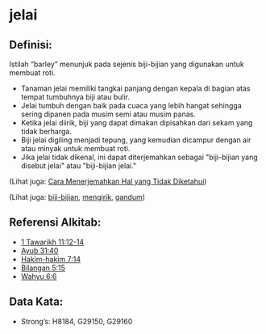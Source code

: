 # jelai

## Definisi:

Istilah “barley” menunjuk pada sejenis biji-bijian yang digunakan untuk membuat roti.

* Tanaman jelai memiliki tangkai panjang dengan kepala di bagian atas tempat tumbuhnya biji atau bulir.
* Jelai tumbuh dengan baik pada cuaca yang lebih hangat sehingga sering dipanen pada musim semi atau musim panas.
* Ketika jelai diirik, biji yang dapat dimakan dipisahkan dari sekam yang tidak berharga.
* Biji jelai digiling menjadi tepung, yang kemudian dicampur dengan air atau minyak untuk membuat roti.
* Jika jelai tidak dikenal, ini dapat diterjemahkan sebagai "biji-bijian yang disebut jelai" atau "biji-bijian jelai."

(Lihat juga: [Cara Menerjemahkan Hal yang Tidak Diketahui](rc://en/ta/man/translate/translate-unknown))

(Lihat juga: [biji-bijian](../other/grain.md), [mengirik](../other/thresh.md), [gandum](../other/wheat.md))

## Referensi Alkitab:

* [1 Tawarikh 11:12-14](rc://en/tn/help/1ch/11/12)
* [Ayub 31:40](rc://en/tn/help/job/31/40)
* [Hakim-hakim 7:14](rc://en/tn/help/jdg/07/14)
* [Bilangan 5:15](rc://en/tn/help/num/05/15)
* [Wahyu 6:6](rc://en/tn/help/rev/06/06)

## Data Kata:

* Strong’s: H8184, G29150, G29160
